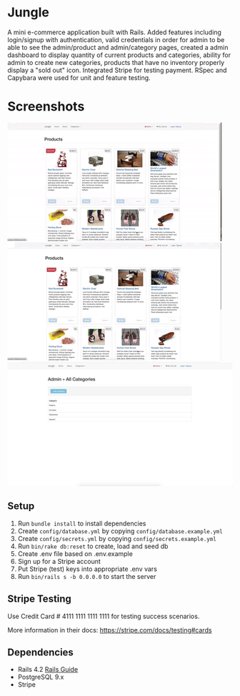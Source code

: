 # Jungle

A mini e-commerce application built with Rails. Added features including login/signup with authentication, valid credentials in order for admin to be able to see the admin/product and admin/category pages, created a admin dashboard to display quantity of current products and categories, ability for admin to create new categories, products that have no inventory properly display a "sold out" icon. Integrated Stripe for testing payment. RSpec and Capybara were used for unit and feature testing.

# Screenshots

![demo of jungle admin functionality](https://github.com/kourtneyhuget/jungle-rails/blob/master/docs/JungleAdmin.gif?raw=true)
![demo of jungle main functionality](https://github.com/kourtneyhuget/jungle-rails/blob/master/docs/JungleAnimatedGif.gif?raw=true)
![jungle admin categories](https://github.com/kourtneyhuget/jungle-rails/blob/master/docs/AdminCategories.png?raw=true)

## Setup

1. Run `bundle install` to install dependencies
2. Create `config/database.yml` by copying `config/database.example.yml`
3. Create `config/secrets.yml` by copying `config/secrets.example.yml`
4. Run `bin/rake db:reset` to create, load and seed db
5. Create .env file based on .env.example
6. Sign up for a Stripe account
7. Put Stripe (test) keys into appropriate .env vars
8. Run `bin/rails s -b 0.0.0.0` to start the server

## Stripe Testing

Use Credit Card # 4111 1111 1111 1111 for testing success scenarios.

More information in their docs: <https://stripe.com/docs/testing#cards>

## Dependencies

- Rails 4.2 [Rails Guide](http://guides.rubyonrails.org/v4.2/)
- PostgreSQL 9.x
- Stripe
